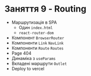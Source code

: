 # Заняття 9 - Routing

- Маршрутизація в SPA
  - Один `index.html`
  - `react-router-dom`
- Компонент `BrowserRouter`
- Компоненти `Link` `NavLink`
- Компоненти `Route` `Routes`
- Page 404
- Динаміка з `useParams`
- Вкладені маршрути `Outlet`
- Deploy to vercel
